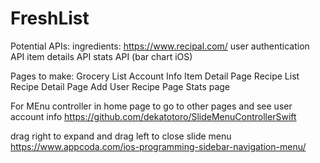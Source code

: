 # FreshList
Potential APIs:
ingredients: https://www.recipal.com/
user authentication API
 item details API
stats API (bar chart iOS) 
 
 Pages to make:
Grocery List
Account Info
Item Detail Page
Recipe List
Recipe Detail Page
Add User Recipe Page
Stats page



For MEnu controller in home page to go to other pages and see user account info
https://github.com/dekatotoro/SlideMenuControllerSwift

drag right to expand and drag left to close slide menu
https://www.appcoda.com/ios-programming-sidebar-navigation-menu/
